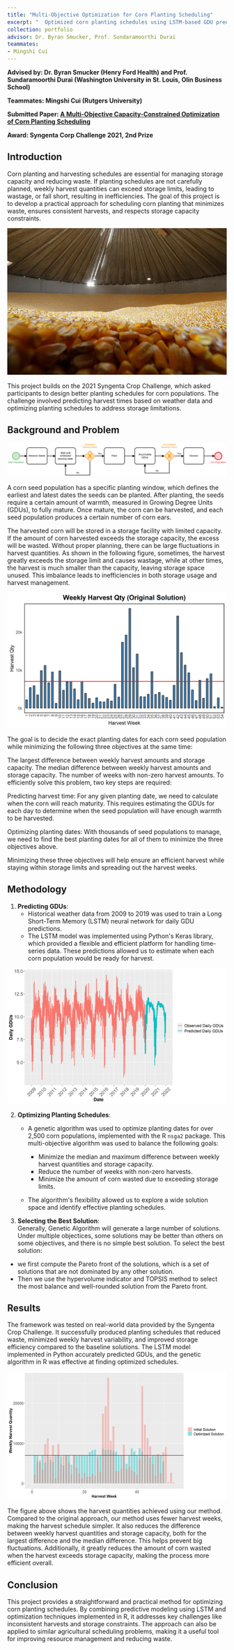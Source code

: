 ```yaml
---
title: "Multi-Objective Optimization for Corn Planting Scheduling"
excerpt: "  Optimized corn planting schedules using LSTM-based GDU prediction and multi-objective genetic algorithms to minimize waste and improve harvest consistency. <br/><img src='/images/genetic algorithm.png'>"
collection: portfolio
advisor: Dr. Byran Smucker, Prof. Sundaramoorthi Durai
teammates: 
- Mingshi Cui
---
```


**Advised by: Dr. Byran Smucker (Henry Ford Health) and Prof. Sundaramoorthi Durai (Washington University in St. Louis, Olin Business School)**

**Teammates: Mingshi Cui (Rutgers University)**

**Submitted Paper: [A Multi-Objective Capacity-Constrained Optimization of Corn Planting Scheduling](https://sites.miamioh.edu/byran-smucker/files/2024/05/Corn_Planting_Optimization_JORS.pdf)**

**Award: Syngenta Corp Challenge 2021, 2nd Prize** 

## Introduction
Corn planting and harvesting schedules are essential for managing storage capacity and reducing waste. If planting schedules are not carefully planned, weekly harvest quantities can exceed storage limits, leading to wastage, or fall short, resulting in inefficiencies. The goal of this project is to develop a practical approach for scheduling corn planting that minimizes waste, ensures consistent harvests, and respects storage capacity constraints.

![Alt text](/images/corn.jpg "Optional Title")

This project builds on the 2021 Syngenta Crop Challenge, which asked participants to design better planting schedules for corn populations. The challenge involved predicting harvest times based on weather data and optimizing planting schedules to address storage limitations. 

## Background and Problem
![Alt text](/images/corn_process.png)

A corn seed population has a specific planting window, which defines the earliest and latest dates the seeds can be planted. After planting, the seeds require a certain amount of warmth, measured in Growing Degree Units (GDUs), to fully mature. Once mature, the corn can be harvested, and each seed population produces a certain number of corn ears.

The harvested corn will be stored in a storage facility with limited capacity. If the amount of corn harvested exceeds the storage capacity, the excess will be wasted. Without proper planning, there can be large fluctuations in harvest quantities. As shown in the following figure, sometimes, the harvest greatly exceeds the storage limit and causes wastage, while at other times, the harvest is much smaller than the capacity, leaving storage space unused. This imbalance leads to inefficiencies in both storage usage and harvest management.

![Alt text](/images/original.png)

The goal is to decide the exact planting dates for each corn seed population while minimizing the following three objectives at the same time:

The largest difference between weekly harvest amounts and storage capacity.
The median difference between weekly harvest amounts and storage capacity.
The number of weeks with non-zero harvest amounts.
To efficiently solve this problem, two key steps are required:

Predicting harvest time: For any given planting date, we need to calculate when the corn will reach maturity. This requires estimating the GDUs for each day to determine when the seed population will have enough warmth to be harvested.

Optimizing planting dates: With thousands of seed populations to manage, we need to find the best planting dates for all of them to minimize the three objectives above.

Minimizing these three objectives will help ensure an efficient harvest while staying within storage limits and spreading out the harvest weeks.

## Methodology
1. **Predicting GDUs**:  
   - Historical weather data from 2009 to 2019 was used to train a Long Short-Term Memory (LSTM) neural network for daily GDU predictions. 
   - The LSTM model was implemented using Python's Keras library, which provided a flexible and efficient platform for handling time-series data. These predictions allowed us to estimate when each corn population would be ready for harvest.

![Alt text](/images/gdu_prediction.png)

2. **Optimizing Planting Schedules**:  
   - A genetic algorithm was used to optimize planting dates for over 2,500 corn populations, implemented with the R `nsga2` package. This multi-objective algorithm was used to balance the following goals:
     - Minimize the median and maximum difference between weekly harvest quantities and storage capacity.
     - Reduce the number of weeks with non-zero harvests.
     - Minimize the amount of corn wasted due to exceeding storage limits.

   - The algorithm's flexibility allowed us to explore a wide solution space and identify effective planting schedules.

3. **Selecting the Best Solution**:  
Generally, Genetic Algorithm will generate a large number of solutions. Under multiple objectices, some solutions may be better than others on some objectives, and there is no simple best solution. To select the best solution: 
- we first compute the Pareto front of the solutions, which is a set of solutions that are not dominated by any other solution. 
- Then we use the hypervolume indicator and TOPSIS method to select the most balance and well-rounded solution from the Pareto front.

## Results
The framework was tested on real-world data provided by the Syngenta Crop Challenge. It successfully produced planting schedules that reduced waste, minimized weekly harvest variability, and improved storage efficiency compared to the baseline solutions. The LSTM model implemented in Python accurately predicted GDUs, and the genetic algorithm in R was effective at finding optimized schedules.

![Alt text](/images/optimized_solution.png)


The figure above shows the harvest quantities achieved using our method. Compared to the original approach, our method uses fewer harvest weeks, making the harvest schedule simpler. It also reduces the difference between weekly harvest quantities and storage capacity, both for the largest difference and the median difference. This helps prevent big fluctuations. Additionally, it greatly reduces the amount of corn wasted when the harvest exceeds storage capacity, making the process more efficient overall.

## Conclusion
This project provides a straightforward and practical method for optimizing corn planting schedules. By combining predictive modeling using LSTM and optimization techniques implemented in R, it addresses key challenges like inconsistent harvests and storage constraints. The approach can also be applied to similar agricultural scheduling problems, making it a useful tool for improving resource management and reducing waste.
